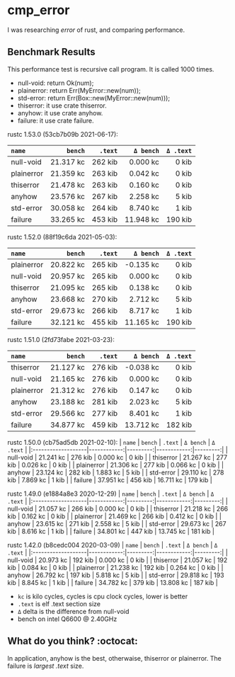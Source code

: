 # cmp_error

I was researching *error* of rust, and comparing performance.

## Benchmark Results

This performance test is recursive call program. It is called 1000 times.

- null-void: return Ok(num);
- plainerror: return Err(MyError::new(num));
- std-error: return Err(Box::new(MyError::new(num)));
- thiserror: it use crate thiserror.
- anyhow: it use crate anyhow.
- failure: it use crate failure.

rustc 1.53.0 (53cb7b09b 2021-06-17):

|       `name`       |   `bench`   | `.text`  |  `Δ bench`  | `Δ .text` |
|:-------------------|------------:|---------:|------------:|---------:|
| null-void          |   21.317 kc |  262 kib |    0.000 kc |    0 kib |
| plainerror         |   21.359 kc |  263 kib |    0.042 kc |    0 kib |
| thiserror          |   21.478 kc |  263 kib |    0.160 kc |    0 kib |
| anyhow             |   23.576 kc |  267 kib |    2.258 kc |    5 kib |
| std-error          |   30.058 kc |  264 kib |    8.740 kc |    1 kib |
| failure            |   33.265 kc |  453 kib |   11.948 kc |  190 kib |

rustc 1.52.0 (88f19c6da 2021-05-03):

|       `name`       |   `bench`   | `.text`  |  `Δ bench`  | `Δ .text` |
|:-------------------|------------:|---------:|------------:|---------:|
| plainerror         |   20.822 kc |  265 kib |   -0.135 kc |    0 kib |
| null-void          |   20.957 kc |  265 kib |    0.000 kc |    0 kib |
| thiserror          |   21.095 kc |  265 kib |    0.138 kc |    0 kib |
| anyhow             |   23.668 kc |  270 kib |    2.712 kc |    5 kib |
| std-error          |   29.673 kc |  266 kib |    8.717 kc |    1 kib |
| failure            |   32.121 kc |  455 kib |   11.165 kc |  190 kib |


rustc 1.51.0 (2fd73fabe 2021-03-23):

|       `name`       |   `bench`   | `.text`  |  `Δ bench`  | `Δ .text` |
|:-------------------|------------:|---------:|------------:|---------:|
| thiserror          |   21.127 kc |  276 kib |   -0.038 kc |    0 kib |
| null-void          |   21.165 kc |  276 kib |    0.000 kc |    0 kib |
| plainerror         |   21.312 kc |  276 kib |    0.147 kc |    0 kib |
| anyhow             |   23.188 kc |  281 kib |    2.023 kc |    5 kib |
| std-error          |   29.566 kc |  277 kib |    8.401 kc |    1 kib |
| failure            |   34.877 kc |  459 kib |   13.712 kc |  182 kib |

rustc 1.50.0 (cb75ad5db 2021-02-10):
|       `name`       |   `bench`   | `.text`  |  `Δ bench`  | `Δ .text` |
|:-------------------|------------:|---------:|------------:|---------:|
| null-void          |   21.241 kc |  276 kib |    0.000 kc |    0 kib |
| thiserror          |   21.267 kc |  277 kib |    0.026 kc |    0 kib |
| plainerror         |   21.306 kc |  277 kib |    0.066 kc |    0 kib |
| anyhow             |   23.124 kc |  282 kib |    1.883 kc |    5 kib |
| std-error          |   29.110 kc |  278 kib |    7.869 kc |    1 kib |
| failure            |   37.951 kc |  456 kib |   16.711 kc |  179 kib |

rustc 1.49.0 (e1884a8e3 2020-12-29)
|       `name`       |   `bench`   | `.text`  |  `Δ bench`  | `Δ .text` |
|:-------------------|------------:|---------:|------------:|---------:|
| null-void          |   21.057 kc |  266 kib |    0.000 kc |    0 kib |
| thiserror          |   21.218 kc |  266 kib |    0.162 kc |    0 kib |
| plainerror         |   21.469 kc |  266 kib |    0.412 kc |    0 kib |
| anyhow             |   23.615 kc |  271 kib |    2.558 kc |    5 kib |
| std-error          |   29.673 kc |  267 kib |    8.616 kc |    1 kib |
| failure            |   34.801 kc |  447 kib |   13.745 kc |  181 kib |

rustc 1.42.0 (b8cedc004 2020-03-09)
|       `name`       |   `bench`   | `.text`  |  `Δ bench`  | `Δ .text` |
|:-------------------|------------:|---------:|------------:|---------:|
| null-void          |   20.973 kc |  192 kib |    0.000 kc |    0 kib |
| thiserror          |   21.057 kc |  192 kib |    0.084 kc |    0 kib |
| plainerror         |   21.238 kc |  192 kib |    0.264 kc |    0 kib |
| anyhow             |   26.792 kc |  197 kib |    5.818 kc |    5 kib |
| std-error          |   29.818 kc |  193 kib |    8.845 kc |    1 kib |
| failure            |   34.782 kc |  379 kib |   13.808 kc |  187 kib |

- `kc` is kilo cycles, cycles is cpu clock cycles, lower is better
- `.text` is elf .text section size
- `Δ` delta is the difference from null-void
- bench on intel Q6600 @ 2.40GHz

## What do you think? :octocat:

In application, anyhow is the best, otherwaise, thiserror or plainerror.
The failure is *largest .text* size.
